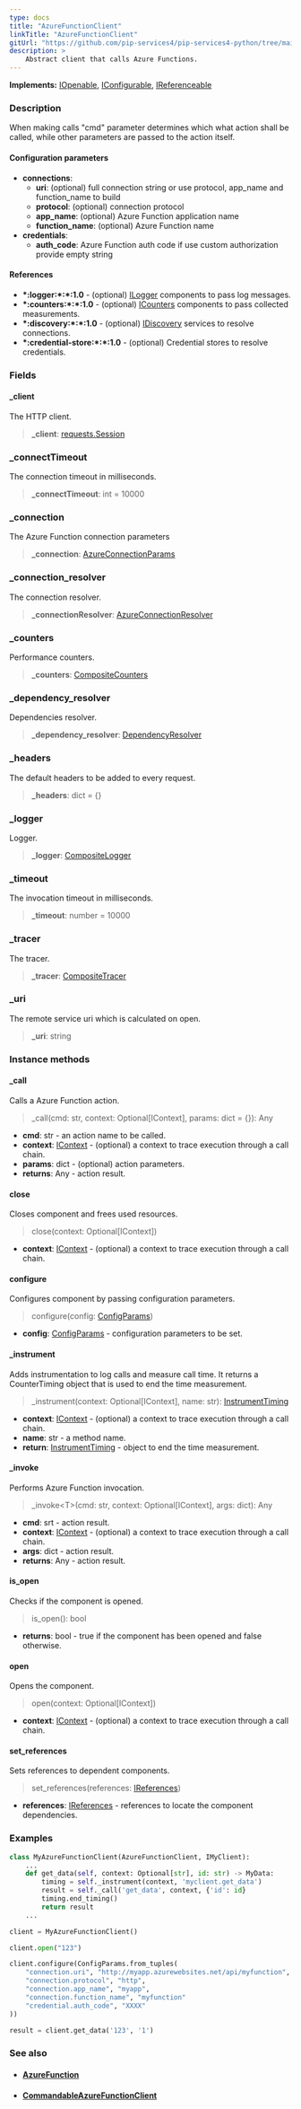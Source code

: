 ```yaml
---
type: docs
title: "AzureFunctionClient"
linkTitle: "AzureFunctionClient"
gitUrl: "https://github.com/pip-services4/pip-services4-python/tree/main/pip-services4-azure-python"
description: >
    Abstract client that calls Azure Functions.
---
```


**Implements:** [IOpenable](../../../python/components/run/iopenable), [IConfigurable](../../../components/config/iconfigurable), [IReferenceable](../../../components/refer/ireferenceable)

### Description
When making calls "cmd" parameter determines which what action shall be called, while
other parameters are passed to the action itself.


#### Configuration parameters

- **connections**:                   
    - **uri**: (optional) full connection string or use protocol, app_name and function_name to build
    - **protocol**: (optional) connection protocol
    - **app_name**: (optional) Azure Function application name
    - **function_name**: (optional) Azure Function name
- **credentials**:
    - **auth_code**: Azure Function auth code if use custom authorization provide empty string

#### References
- **\*:logger:\*:\*:1.0** - (optional) [ILogger](../../../observability/log/ilogger) components to pass log messages.
- **\*:counters:\*:\*:1.0** - (optional) [ICounters](../../../observability/count/icounters) components to pass collected measurements.
- **\*:discovery:\*:\*:1.0** - (optional) [IDiscovery](../../../config/connect/idiscovery) services to resolve connections.
- **\*:credential-store:\*:\*:1.0** - (optional) Credential stores to resolve credentials.

### Fields

<span class="hide-title-link">

#### _client
The HTTP client.
> **_client**: [requests.Session](https://requests.readthedocs.io/en/latest/user/advanced/)

### _connectTimeout
The connection timeout in milliseconds.
> **_connectTimeout**: int = 10000

### _connection
The Azure Function connection parameters
> **_connection**: [AzureConnectionParams](../../connect/azure_connection_params)

### _connection_resolver
The connection resolver.
> **_connectionResolver**: [AzureConnectionResolver](../../connect/azure_connection_resolver)

### _counters
Performance counters.
> **_counters**: [CompositeCounters](../../../observability/count/composite_counters)

### _dependency_resolver
Dependencies resolver.
> **_dependency_resolver**: [DependencyResolver](../../../components/refer/dependency_resolver)

### _headers
The default headers to be added to every request.
> **_headers**: dict = {}

### _logger
Logger.
> **_logger**: [CompositeLogger](../../../observability/log/composite_logger)

### _timeout
The invocation timeout in milliseconds.
> **_timeout**: number = 10000

### _tracer
The tracer.
> **_tracer**: [CompositeTracer](../../../observability/trace/composite_tracer)

### _uri
The remote service uri which is calculated on open.
> **_uri**: string


</span>


### Instance methods

#### _call
Calls a Azure Function action.

> _call(cmd: str, context: Optional[IContext], params: dict = {}): Any

- **cmd**: str - an action name to be called.
- **context**: [IContext](../../../components/context/icontext) - (optional) a context to trace execution through a call chain.
- **params**: dict - (optional) action parameters.
- **returns**: Any - action result.

#### close
Closes component and frees used resources.

> close(context: Optional[IContext])

- **context**: [IContext](../../../components/context/icontext) - (optional) a context to trace execution through a call chain.


#### configure
Configures component by passing configuration parameters.

> configure(config: [ConfigParams](../../../components/config/config_params))

- **config**: [ConfigParams](../../../components/config/config_params) - configuration parameters to be set.


#### _instrument
Adds instrumentation to log calls and measure call time.
It returns a CounterTiming object that is used to end the time measurement.

> _instrument(context: Optional[IContext], name: str): [InstrumentTiming](../../../rpc/trace/instrument_timing)

- **context**: [IContext](../../../components/context/icontext) - (optional) a context to trace execution through a call chain.
- **name**: str - a method name.
- **return**: [InstrumentTiming](../../../rpc/trace/instrument_timing) - object to end the time measurement.


#### _invoke
Performs Azure Function invocation.

> _invoke\<T\>(cmd: str, context: Optional[IContext], args: dict): Any

- **cmd**: srt - action result.
- **context**: [IContext](../../../components/context/icontext) - (optional) a context to trace execution through a call chain.
- **args**: dict - action result.
- **returns**: Any - action result.


#### is_open
Checks if the component is opened.

> is_open(): bool

- **returns**: bool - true if the component has been opened and false otherwise.


#### open
Opens the component.

> open(context: Optional[IContext])

- **context**: [IContext](../../../components/context/icontext) - (optional) a context to trace execution through a call chain.

#### set_references
Sets references to dependent components.

> set_references(references: [IReferences](../../../components/refer/ireferences))

- **references**: [IReferences](../../../components/refer/ireferences) - references to locate the component dependencies. 



### Examples

```python
class MyAzureFunctionClient(AzureFunctionClient, IMyClient):
    ...
    def get_data(self, context: Optional[str], id: str) -> MyData:
        timing = self._instrument(context, 'myclient.get_data')
        result = self._call('get_data', context, {'id': id}
        timing.end_timing()
        return result
    ...

client = MyAzureFunctionClient()

client.open("123")

client.configure(ConfigParams.from_tuples(
    "connection.uri", "http://myapp.azurewebsites.net/api/myfunction",
    "connection.protocol", "http",
    "connection.app_name", "myapp",
    "connection.function_name", "myfunction"
    "credential.auth_code", "XXXX"
))

result = client.get_data('123', '1')
```


### See also
- #### [AzureFunction](../../containers/azure_function/)
- #### [CommandableAzureFunctionClient](../commandable_azure_function_client)
